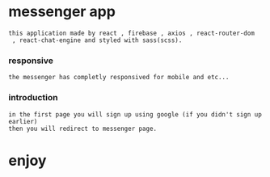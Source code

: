 # messenger app
    this application made by react , firebase , axios , react-router-dom
     , react-chat-engine and styled with sass(scss).

### responsive
    the messenger has completly responsived for mobile and etc...

### introduction
    in the first page you will sign up using google (if you didn't sign up earlier)
    then you will redirect to messenger page.

# enjoy